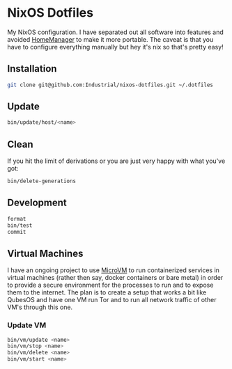 # NixOS Dotfiles

My NixOS configuration. I have separated out all software into features and
avoided [HomeManager](https://github.com/nix-community/home-manager) to make it
more portable. The caveat is that you have to configure everything manually but
hey it's nix so that's pretty easy!

## Installation

```bash
git clone git@github.com:Industrial/nixos-dotfiles.git ~/.dotfiles
```

## Update

```bash
bin/update/host/<name>
```

## Clean

If you hit the limit of derivations or you are just very happy with what you've
got:

```bash
bin/delete-generations
```

## Development

```bash
format
bin/test
commit
```

## Virtual Machines

I have an ongoing project to use
[MicroVM](https://astro.github.io/microvm.nix/intro.html) to run containerized
services in virtual machines (rather then say, docker containers or bare metal)
in order to provide a secure environment for the processes to run and to expose
them to the internet. The plan is to create a setup that works a bit like
QubesOS and have one VM run Tor and to run all network traffic of other VM's
through this one.

### Update VM

```bash
bin/vm/update <name>
bin/vm/stop <name>
bin/vm/delete <name>
bin/vm/start <name>
```
